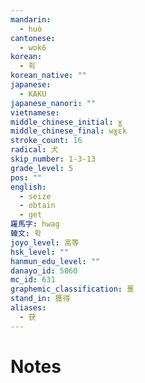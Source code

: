 ```yaml
---
mandarin:
  - huò
cantonese:
  - wok6
korean:
  - 획
korean_native: ""
japanese:
  - KAKU
japanese_nanori: ""
vietnamese:
middle_chinese_initial: ɣ
middle_chinese_final: wɣɛk
stroke_count: 16
radical: 犬
skip_number: 1-3-13
grade_level: 5
pos: ""
english:
  - seize
  - obtain
  - get
羅馬字: hwag
韓文: 확
joyo_level: 高等
hsk_level: ""
hanmun_edu_level: ""
danayo_id: 5060
mc_id: 631
graphemic_classification: 蒦
stand_in: 獲得
aliases:
  - 获
---
```


# Notes
